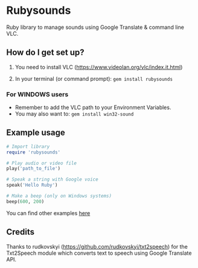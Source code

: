 # Rubysounds
Ruby library to manage sounds using Google Translate &amp; command line VLC.

## How do I get set up? ##

1. You need to install VLC (https://www.videolan.org/vlc/index.it.html)

2. In your terminal (or command prompt): `gem install rubysounds`

### For WINDOWS users ###
* Remember to add the VLC path to your Environment Variables.
* You may also want to: `gem install win32-sound`

## Example usage ##

```ruby
# Import library
require 'rubysounds'

# Play audio or video file
play('path_to_file')

# Speak a string with Google voice
speak('Hello Ruby')

# Make a beep (only on Windows systems)
beep(600, 200)
```
You can find other examples [here](https://github.com/sprintingkiwi/rubysounds/tree/master/examples)

## Credits ##

Thanks to rudkovskyi (https://github.com/rudkovskyi/txt2speech) for the Txt2Speech module which converts text to speech using Google Translate API.
